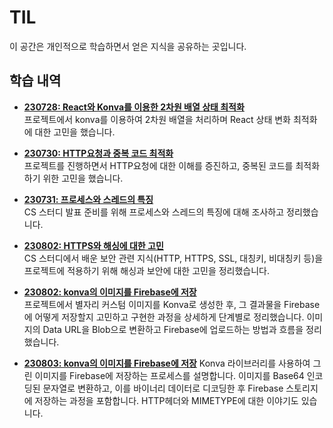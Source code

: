# TIL

이 공간은 개인적으로 학습하면서 얻은 지식을 공유하는 곳입니다.

## 학습 내역

- **[230728: React와 Konva를 이용한 2차원 배열 상태 최적화](https://github.com/kimmainsain/TIL/blob/master/230728/React_konva.md)**  
  프로젝트에서 konva를 이용하여 2차원 배열을 처리하며 React 상태 변화 최적화에 대한 고민을 했습니다.

- **[230730: HTTP요청과 중복 코드 최적화](https://github.com/kimmainsain/TIL/blob/master/230730/React_HTTP_Callback.md)**  
  프로젝트를 진행하면서 HTTP요청에 대한 이해를 증진하고, 중복된 코드를 최적화하기 위한 고민을 했습니다.

- **[230731: 프로세스와 스레드의 특징](https://github.com/kimmainsain/TIL/blob/master/230731/Process_Thread.md)**  
  CS 스터디 발표 준비를 위해 프로세스와 스레드의 특징에 대해 조사하고 정리했습니다.

- **[230802: HTTPS와 해싱에 대한 고민](https://github.com/kimmainsain/TIL/blob/master/230802/HTTPS_and_Hashing.md)**  
  CS 스터디에서 배운 보안 관련 지식(HTTP, HTTPS, SSL, 대칭키, 비대칭키 등)을 프로젝트에 적용하기 위해 해싱과 보안에 대한 고민을 정리했습니다.

- **[230802: konva의 이미지를 Firebase에 저장](https://github.com/kimmainsain/TIL/blob/master/230802/Konva_and_Firebase_Storage.md)**  
  프로젝트에서 별자리 커스텀 이미지를 Konva로 생성한 후, 그 결과물을 Firebase에 어떻게 저장할지 고민하고 구현한 과정을 상세하게 단계별로 정리했습니다. 이미지의 Data URL을 Blob으로 변환하고 Firebase에 업로드하는 방법과 흐름을 정리했습니다.

- **[230803: konva의 이미지를 Firebase에 저장](https://github.com/kimmainsain/TIL/blob/master/230803/Firebase_Image_Upload_and_MIME_Types.md)**
  Konva 라이브러리를 사용하여 그린 이미지를 Firebase에 저장하는 프로세스를 설명합니다. 이미지를 Base64 인코딩된 문자열로 변환하고, 이를 바이너리 데이터로 디코딩한 후 Firebase 스토리지에 저장하는 과정을 포함합니다.
  HTTP헤더와 MIMETYPE에 대한 이야기도 있습니다.
